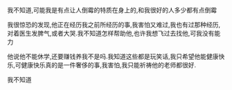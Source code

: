 我不知道,可能我是有点让人倒霉的特质在身上的,和我很好的人多少都有点倒霉

我很惊恐的发现,他正在经历我之前所经历的事,我害怕又难过,我也有过那种经历,对着医生发脾气,或者大哭.我不知道怎样帮助他,也许我想飞过去找他,可我没有能力

他说他不能休学,还要赚钱养我不是吗.我知道这些都是玩笑话,我只希望他能健康快乐,可健康快乐真的是一件奢侈的事,我害怕,我只能祈祷他的老师都很好.

我不知道

